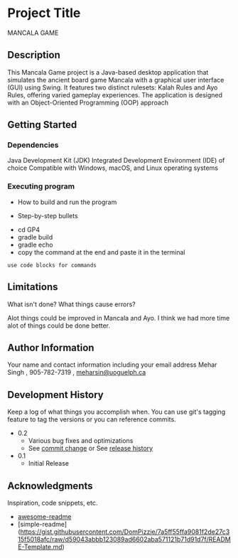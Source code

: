 # Project Title

MANCALA GAME 

## Description
This Mancala Game project is a Java-based desktop application that simulates the ancient board game Mancala with a graphical user interface (GUI) using Swing. It features two distinct rulesets: Kalah Rules and Ayo Rules, offering varied gameplay experiences. The application is designed with an Object-Oriented Programming (OOP) approach

## Getting Started

### Dependencies
Java Development Kit (JDK)
Integrated Development Environment (IDE) of choice
Compatible with Windows, macOS, and Linux operating systems
### Executing program

* How to build and run the program

* Step-by-step bullets

- cd GP4
- gradle build
- gradle echo
- copy the command at the end and paste it in the terminal
```
use code blocks for commands
```

## Limitations

What isn't done? What things cause errors?  

Alot things could be improved in Mancala and Ayo. I think we had more time alot of things could be done better.



## Author Information

Your name and contact information including your email address
Mehar Singh , 905-782-7319 , meharsin@uoguelph.ca

## Development History

Keep a log of what things you accomplish when.  You can use git's tagging feature to tag the versions or you can reference commits.

* 0.2
    * Various bug fixes and optimizations
    * See [commit change]() or See [release history]()
* 0.1
    * Initial Release

## Acknowledgments

Inspiration, code snippets, etc.
* [awesome-readme](https://github.com/matiassingers/awesome-readme)
* [simple-readme] (https://gist.githubusercontent.com/DomPizzie/7a5ff55ffa9081f2de27c315f5018afc/raw/d59043abbb123089ad6602aba571121b71d91d7f/README-Template.md)



